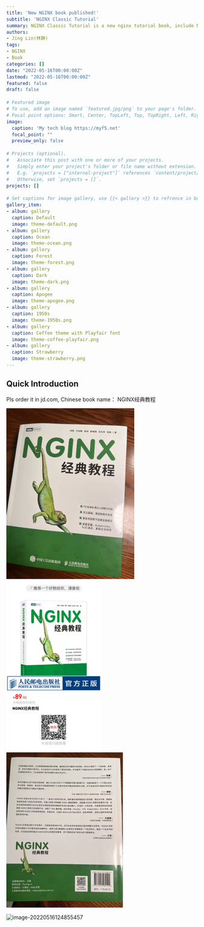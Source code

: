 ```yaml
---
title: 'New NGINX book published!'
subtitle: 'NGINX Classic Tutorial'
summary: NGINX Classic Tutorial is a new nginx tutorial book, include NGINX basic and many useful scenarios and solutions. It is a book full of practical experience.
authors:
- Jing Lin(林静)
tags:
- NGINX
- Book
categories: []
date: "2022-05-16T00:00:00Z"
lastmod: "2022-05-16T00:00:00Z"
featured: false
draft: false

# Featured image
# To use, add an image named `featured.jpg/png` to your page's folder.
# Focal point options: Smart, Center, TopLeft, Top, TopRight, Left, Right, BottomLeft, Bottom, BottomRight
image:
  caption: 'My tech blog https://myf5.net'
  focal_point: ""
  preview_only: false

# Projects (optional).
#   Associate this post with one or more of your projects.
#   Simply enter your project's folder or file name without extension.
#   E.g. `projects = ["internal-project"]` references `content/project/deep-learning/index.md`.
#   Otherwise, set `projects = []`.
projects: []

# Set captions for image gallery, use {{< gallery >}} to refrence in body.
gallery_item:
- album: gallery
  caption: Default
  image: theme-default.png
- album: gallery
  caption: Ocean
  image: theme-ocean.png
- album: gallery
  caption: Forest
  image: theme-forest.png
- album: gallery
  caption: Dark
  image: theme-dark.png
- album: gallery
  caption: Apogee
  image: theme-apogee.png
- album: gallery
  caption: 1950s
  image: theme-1950s.png
- album: gallery
  caption: Coffee theme with Playfair font
  image: theme-coffee-playfair.png
- album: gallery
  caption: Strawberry
  image: theme-strawberry.png
---
```


## Quick  Introduction

Pls order it in jd.com, Chinese book name： NGINX经典教程

<img src="img/image-20220516124726413.png" alt="image-20220516124726413" style="zoom:44%;" />



<img src="img/image-20220516124809491.png" alt="image-20220516124809491" style="zoom:44%;" />

<img src="img/image-20220516124828878.png" alt="image-20220516124828878" style="zoom:40%;" />

![image-20220516124855457](img/image-20220516124855457.png)